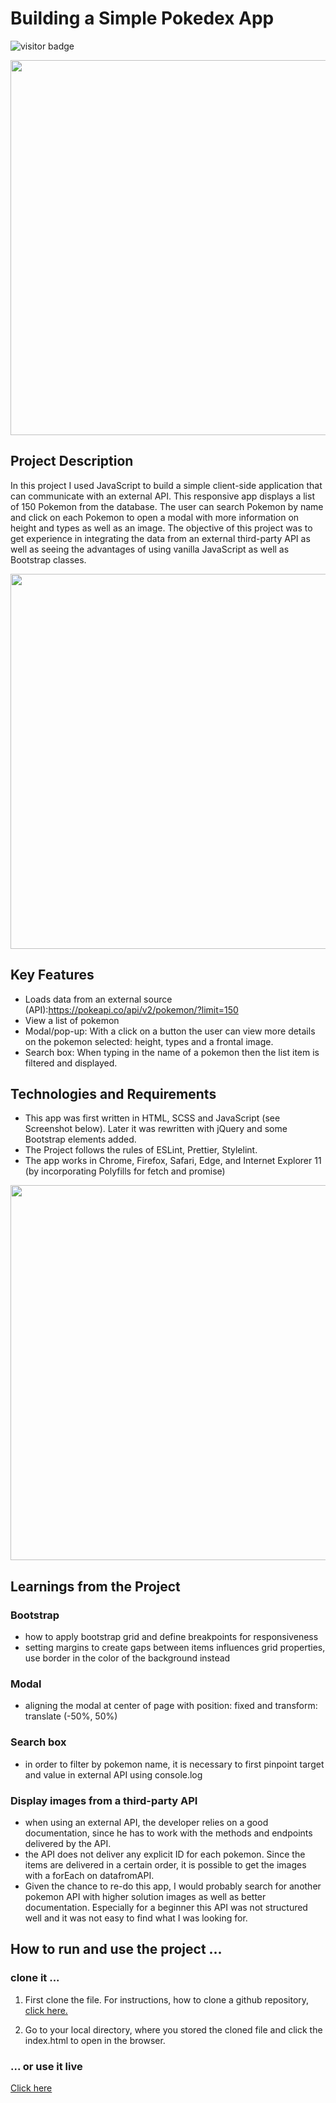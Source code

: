 # Building a Simple Pokedex App
![visitor badge](https://visitor-badge.glitch.me/badge?page_id=LisaPMunich.visitor-badge)

<img src="https://user-images.githubusercontent.com/99111208/159686419-2254c8da-48d9-4d5b-97a9-82b455de1995.gif" width="600">


## Project Description
In this project I used JavaScript to build a simple client-side application that can communicate with an external API. This responsive app displays a list of 150 Pokemon from the database. The user can search Pokemon by name and click on each Pokemon to open a modal with more information on height and types as well as an image.
The objective of this project was to get experience in integrating the data from an external third-party API as well as seeing the advantages of using vanilla JavaScript as well as Bootstrap classes.

<img src="https://user-images.githubusercontent.com/99111208/159686389-aea96071-2a7c-42c0-823c-7ecb15a68ce2.gif" width="600">

## Key Features

* Loads data from an external source (API):https://pokeapi.co/api/v2/pokemon/?limit=150
* View a list of pokemon
* Modal/pop-up: With a click on a button the user can view more details on the pokemon selected: height, types and a frontal image.
* Search box: When typing in the name of a pokemon then the list item is filtered and displayed.

## Technologies and Requirements

* This app was first written in HTML, SCSS and JavaScript (see Screenshot below). Later it was rewritten with jQuery and some Bootstrap elements added.
* The Project follows the rules of ESLint, Prettier, Stylelint.
* The app works in Chrome, Firefox, Safari, Edge, and Internet Explorer 11 (by incorporating Polyfills for fetch and promise)

<img src="https://user-images.githubusercontent.com/99111208/159683538-7990d6bc-4087-40a4-adc8-de578ed8366d.png" width="600">

## Learnings from the Project

### Bootstrap

* how to apply bootstrap grid and define breakpoints for responsiveness
* setting margins to create gaps between items influences grid properties, use border in the color of the background instead

### Modal

* aligning the modal at center of page with position: fixed and transform: translate (-50%, 50%)

### Search box
* in order to filter by pokemon name, it is necessary to first pinpoint target and value in external API using console.log

### Display images from a third-party API
* when using an external API, the developer relies on a good documentation, since he has to work with the methods and endpoints delivered by the API.
* the API does not deliver any explicit ID for each pokemon. Since the items are delivered in a certain order, it is possible to get the images with a forEach on datafromAPI.
* Given the chance to re-do this app, I would probably search for another pokemon API with higher solution images as well as better documentation. Especially for a beginner this API was not structured well and it was not easy to find what I was looking for.

## How to run and use the project ...

### clone it ...

1. First clone the file. For instructions, how to clone a github repository, [click here.](https://docs.github.com/en/repositories/creating-and-managing-repositories/cloning-a-repository)

2. Go to your local directory, where you stored the cloned file and click the index.html to open in the browser.

### ... or use it live

[Click here](https://lisapmunich.github.io/Simple-Pokemon-JS-App/)
